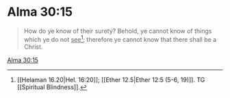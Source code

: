 # Alma 30:15

> How do ye know of their surety? Behold, ye cannot know of things which ye do not <u>see</u>[^a]; therefore ye cannot know that there shall be a Christ.

[Alma 30:15](https://www.churchofjesuschrist.org/study/scriptures/bofm/alma/30?lang=eng&id=p15#p15)


[^a]: [[Helaman 16.20|Hel. 16:20]]; [[Ether 12.5|Ether 12:5 (5-6, 19)]]. TG [[Spiritual Blindness]].
